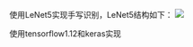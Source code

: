 使用LeNet5实现手写识别，LeNet5结构如下：
![](https://picgogogo.oss-cn-hangzhou.aliyuncs.com/img/LetNet5.png)

使用tensorflow1.12和keras实现